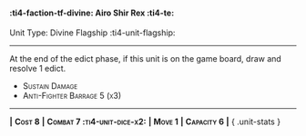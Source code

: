 #### :ti4-faction-tf-divine: **Airo Shir Rex** :ti4-te:

Unit Type: Divine Flagship :ti4-unit-flagship: 

---

At the end of the edict phase, if this unit is on the game board, draw and resolve 1 edict.

* <span style="font-variant:small-caps;">Sustain Damage</span> 
* <span style="font-variant:small-caps;">Anti-Fighter Barrage 5 (x3)</span> 

---

__|__ <span style="font-variant:small-caps;white-space: nowrap;">**Cost 8**</span> __|__ <span style="font-variant:small-caps;white-space: nowrap;">**Combat 7 :ti4-unit-dice-x2:**</span> __|__ <span style="font-variant:small-caps;white-space: nowrap;">**Move 1**</span> __|__ <span style="font-variant:small-caps;white-space: nowrap;">**Capacity 6**</span> __|__
{ .unit-stats }
